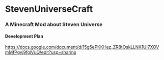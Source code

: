 # StevenUniverseCraft
### A Minecraft Mod about Steven Universe


#### Development Plan
https://docs.google.com/document/d/15g5ePKKHez_ZR8tOskLLNX1UI7XOVmMfPgvj9fglVuQ/edit?usp=sharing
